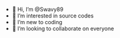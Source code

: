 - 👋 Hi, I’m @Swavy89
- 👀 I’m interested in source codes
- 🌱 I’m new to coding
- 💞️ I’m looking to collaborate on everyone

<!---
Swavy89/Swavy89 is a ✨ special ✨ repository because its `README.md` (this file) appears on your GitHub profile.
You can click the Preview link to take a look at your changes.
--->
